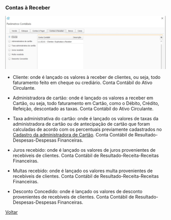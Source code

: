 ### Contas à Receber

![](images/contabilidade_parametro_contabil_contas_receber.jpg)

- Cliente: onde é lançado os valores à receber de clientes, ou seja, todo faturamento feito em cheque ou crediário. Conta Contábil do Ativo Circulante.

  

- Administradora de cartão: onde é lançado os valores a receber em  Cartão, ou seja, todo faturamento em Cartão, como o Débito, Crédito, Refeição, descontado as taxas. Conta Contábil do Ativo Circulante.

  

- Taxa administrativa do cartão: onde é lançado os valores de taxas da administradora de cartão ou de antecipação de cartão que foram calculadas de acordo com os percentuais previamente cadastrados no [Cadastro da administradora de Cartão](financeiro_administradora_cartao.md). Conta Contábil de Resultado-Despesas-Despesas Financeiras.

  

- Juros recebido: onde é lançado os valores de juros provenientes de recebíveis de clientes. Conta Contábil de Resultado-Receita-Receitas Financeiras.

  

- Multas recebido: onde é lançado os valores multa provenientes de recebíveis de clientes. Conta Contábil de Resultado-Receita-Receitas Financeiras.

  

- Desconto Concedido: onde é lançado os valores de desconto provenientes de recebíveis de clientes. Conta Contábil de Resultado-Despesas-Despesas Financeiras.





[Voltar](contabilidade.md#parametroscontabeis)

